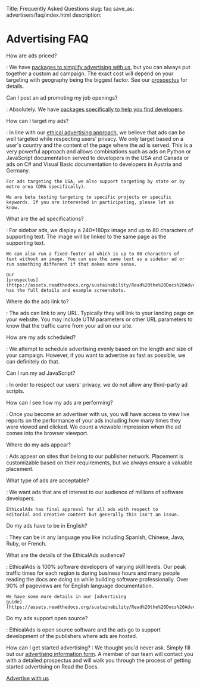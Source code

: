 Title: Frequently Asked Questions
slug: faq
save_as: advertisers/faq/index.html
description: 

Advertising FAQ
===============

How are ads priced?

:   We have [packages to simplify advertising with
    us](/advertisers/#packages), but you can always put
    together a custom ad campaign. The exact cost will depend on your
    targeting with geography being the biggest factor. See our
    [prospectus](https://assets.readthedocs.org/sustainability/Read%20the%20Docs%20Advertising%20Prospectus.pdf)
    for details.

Can I post an ad promoting my job openings?

:   Absolutely. We have [packages specifically to help you find
    developers](/advertising/hiring/).

How can I target my ads?

:   In line with our [ethical advertising
    approach](/advertising-vision/),
    we believe that ads can be well targeted while respecting users'
    privacy. We only target based on a user's country and the content
    of the page where the ad is served. This is a very powerful approach
    and allows combinations such as ads on Python or JavaScript
    documentation served to developers in the USA and Canada or ads on
    C# and Visual Basic documentation to developers in Austria and
    Germany.

    For ads targeting the USA, we also support targeting by state or by
    metro area (DMA specifically).

    We are beta testing targeting to specific projects or specific
    keywords. If you are interested in participating, please let us
    know.

What are the ad specifications?

:   For sidebar ads, we display a 240*180px image and up to 80
    characters of supporting text. The image will be linked to the same
    page as the supporting text.

    We can also run a fixed-footer ad which is up to 80 characters of
    text without an image. You can use the same text as a sidebar ad or
    run something different if that makes more sense.

    Our
    [prospectus](https://assets.readthedocs.org/sustainability/Read%20the%20Docs%20Advertising%20Prospectus.pdf)
    has the full details and example screenshots.

Where do the ads link to?

:   The ads can link to any URL. Typically they will link to your
    landing page on your website. You may include UTM parameters or
    other URL parameters to know that the traffic came from your ad on
    our site.

How are my ads scheduled?

:   We attempt to schedule advertising evenly based on the length and
    size of your campaign. However, if you want to advertise as fast as
    possible, we can definitely do that.

Can I run my ad JavaScript?

:   In order to respect our users' privacy, we do not allow any
    third-party ad scripts.

How can I see how my ads are performing?

:   Once you become an advertiser with us, you will have access to view
    live reports on the performance of your ads including how many times
    they were viewed and clicked. We count a viewable impression when
    the ad comes into the browser viewport.

Where do my ads appear?

:   Ads appear on sites that belong to our publisher network. Placement
    is customizable based on their requirements, but we always ensure 
    a valuable placement.

What type of ads are acceptable?

:   We want ads that are of interest to our audience of millions of
    software developers.

    EthicalAds has final approval for all ads with respect to
    editorial and creative content but generally this isn't an issue.

Do my ads have to be in English?

:   They can be in any language you like including Spanish, Chinese,
    Java, Ruby, or French.

What are the details of the EthicalAds audience?

:   EthicalAds is 100% software developers of varying skill levels.
    Our peak traffic times for each region is during business hours and
    many people reading the docs are doing so while building software
    professionally. Over 90% of pageviews are for English language
    documentation.

    We have some more details in our [advertising
    guide](https://assets.readthedocs.org/sustainability/Read%20the%20Docs%20Advertising%20Guide.pdf).

Do my ads support open source?

:   EthicalAds is open source software and the ads go to support
    development of the publishers where ads are hosted.

How can I get started advertising?
:   We thought you'd never ask. Simply fill out our [advertising
    information form](/advertising/#inbound-form).
    A member of our team will contact you with a detailed prospectus and
    will walk you through the process of getting started advertising on
    Read the Docs.

[Advertise with us](/advertising/)
